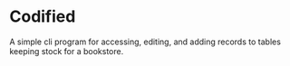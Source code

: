 # Codified

A simple cli program for accessing, editing, and adding records to tables keeping stock for a bookstore.
